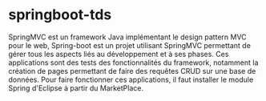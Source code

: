 # springboot-tds
SpringMVC est un framework Java implémentant le design pattern MVC pour le web, Spring-boot est un projet utilisant SpringMVC permettant de gérer tous les aspects liés au développement et à ses phases. 
Ces applications sont des tests des fonctionnalités du framework, notamment la création de pages permettant de faire des requêtes CRUD sur une base de données. 
Pour faire fonctionner ces applications, il faut installer le module Spring d'Eclipse à partir du MarketPlace.
